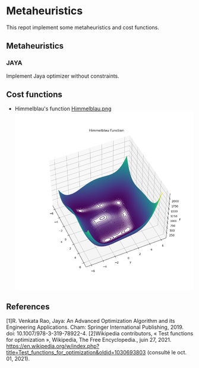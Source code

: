 # Metaheuristics
This repot implement some metaheuristics and cost functions. 

## Metaheuristics
### JAYA
Implement Jaya optimizer without constraints.

## Cost functions
* Himmelblau's function
[Himmelblau.png]()
![Himmelblau's function](Himmelblau.png "Himmelblau's function")

## References
[1]R. Venkata Rao, Jaya: An Advanced Optimization Algorithm and its Engineering Applications. Cham: Springer International Publishing, 2019. doi: 10.1007/978-3-319-78922-4.
[2]Wikipedia contributors, « Test functions for optimization », Wikipedia, The Free Encyclopedia., juin 27, 2021. https://en.wikipedia.org/w/index.php?title=Test_functions_for_optimization&oldid=1030693803 (consulté le oct. 01, 2021).